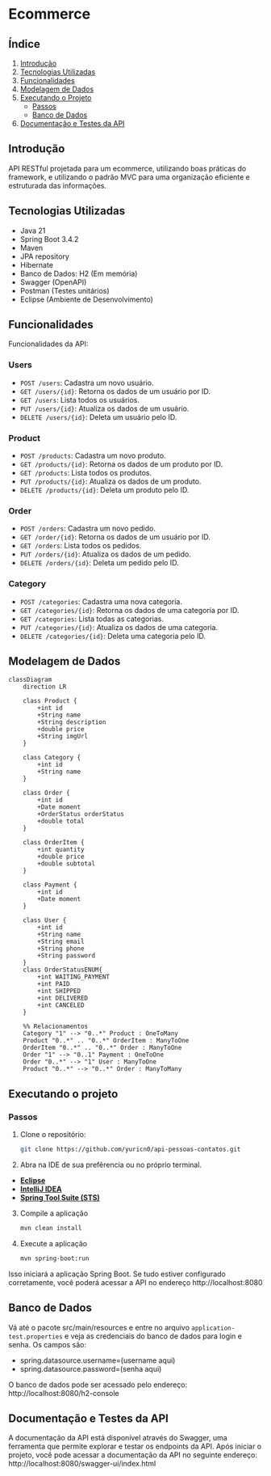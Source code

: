# Ecommerce 

## Índice
1. [Introdução](#introdução)
2. [Tecnologias Utilizadas](#tecnologias-utilizadas)
3. [Funcionalidades](#funcionalidades)
4. [Modelagem de Dados](#modelagem-de-dados)
5. [Executando o Projeto](#executando-o-projeto)
   - [Passos](#passos)
   - [Banco de Dados](#banco-de-dados)
6. [Documentação e Testes da API](#documentação-e-testes-da-api)

## Introdução
API RESTful projetada para um ecommerce, utilizando boas práticas do framework, e utilizando o padrão MVC para uma organização eficiente e estruturada das informações.

## Tecnologias Utilizadas
- Java 21
- Spring Boot 3.4.2
- Maven
- JPA repository 
- Hibernate
- Banco de Dados: H2 (Em memória)
- Swagger (OpenAPI)
- Postman (Testes unitários)
- Eclipse (Ambiente de Desenvolvimento) 

## Funcionalidades
Funcionalidades da API:

### Users
- `POST /users`: Cadastra um novo usuário.
- `GET /users/{id}`: Retorna os dados de um usuário por ID.
- `GET /users`: Lista todos os usuários.
- `PUT /users/{id}`: Atualiza os dados de um usuário.
- `DELETE /users/{id}`: Deleta um usuário pelo ID.

### Product
- `POST /products`: Cadastra um novo produto.
- `GET /products/{id}`: Retorna os dados de um produto por ID.
- `GET /products`: Lista todos os produtos.
- `PUT /products/{id}`: Atualiza os dados de um produto.
- `DELETE /products/{id}`: Deleta um produto pelo ID.

### Order
- `POST /orders`: Cadastra um novo pedido.
- `GET /order/{id}`: Retorna os dados de um usuário por ID.
- `GET /orders`: Lista todos os pedidos.
- `PUT /orders/{id}`: Atualiza os dados de um pedido.
- `DELETE /orders/{id}`: Deleta um pedido pelo ID.

### Category
- `POST /categories`: Cadastra uma nova categoria.
- `GET /categories/{id}`: Retorna os dados de uma categoria por ID.
- `GET /categories`: Lista todas as categorias.
- `PUT /categories/{id}`: Atualiza os dados de uma categoria.
- `DELETE /categories/{id}`: Deleta uma categoria pelo ID.

## Modelagem de Dados

```mermaid
classDiagram
    direction LR

    class Product {
        +int id
        +String name
        +String description
        +double price
        +String imgUrl
    }

    class Category {
        +int id
        +String name
    }

    class Order {
        +int id
        +Date moment
        +OrderStatus orderStatus
        +double total
    }

    class OrderItem {
        +int quantity
        +double price
        +double subtotal
    }

    class Payment {
        +int id
        +Date moment
    }

    class User {
        +int id
        +String name
        +String email
        +String phone
        +String password
    }
    class OrderStatusENUM{
        +int WAITING_PAYMENT
        +int PAID
        +int SHIPPED
        +int DELIVERED
        +int CANCELED
    }  

    %% Relacionamentos
    Category "1" --> "0..*" Product : OneToMany
    Product "0..*" .. "0..*" OrderItem : ManyToOne
    OrderItem "0..*" .. "0..*" Order : ManyToOne
    Order "1" --> "0..1" Payment : OneToOne
    Order "0..*" --> "1" User : ManyToOne
    Product "0..*" --> "0..*" Order : ManyToMany
```

## Executando o projeto

### Passos
1. Clone o repositório:
   ```bash
   git clone https://github.com/yuricn0/api-pessoas-contatos.git 

2. Abra na IDE de sua prefêrencia ou no próprio terminal.
- **[Eclipse](https://eclipseide.org/)**
- **[IntelliJ IDEA](https://www.jetbrains.com/idea/download/?section=windows)**
- **[Spring Tool Suite (STS)](https://spring.io/tools)**

3. Compile a aplicação

   ```bash
   mvn clean install
   
4. Execute a aplicação

   ```bash
   mvn spring-boot:run
   
Isso iniciará a aplicação Spring Boot. Se tudo estiver configurado corretamente, você poderá acessar a API no endereço http://localhost:8080

## Banco de Dados

Vá até o pacote src/main/resources e entre no arquivo `application-test.properties` e veja as credenciais do banco de dados para login e senha. Os campos são:

- spring.datasource.username=(username aqui)
- spring.datasource.password=(senha aqui)

O banco de dados pode ser acessado pelo endereço: http://localhost:8080/h2-console 

## Documentação e Testes da API 

A documentação da API está disponível através do Swagger, uma ferramenta que permite explorar e testar os endpoints da API.
Após iniciar o projeto, você pode acessar a documentação da API no seguinte endereço: http://localhost:8080/swagger-ui/index.html 

